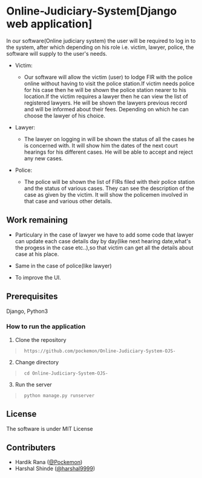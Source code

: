 # Online-Judiciary-System[Django web application]

In our software(Online judiciary system) the user will be required to log in to the system, after which 
depending on his role i.e. victim, lawyer, police, the software will supply to the user's needs.

* Victim:
   * Our software will allow the victim (user) to lodge FIR with the police online
     without having to visit the police station.If victim needs police for his case then he will be shown
     the police station nearer to his location.If the victim requires a lawyer then he can view the list
     of registered lawyers. He will be shown the lawyers previous record and will be informed about their 
     fees. Depending on which he can choose the lawyer of his choice.

* Lawyer:
   * The lawyer on logging in will be shown the status of all the cases he is concerned
     with. It will show him the dates of the next court hearings for his different cases.
     He will be able to accept and reject any new cases.
      
* Police:
    * The police will be shown the list of FIRs filed with their police station and the
      status of various cases. They can see the description of the case as given by the
      victim. It will show the policemen involved in that case and various other details.
      
## Work remaining
- Particulary in the case of lawyer we have to add some code that lawyer can update each case details day by day(like next hearing   date,what's the progess in the case etc..),so that victim can get all the details about case at his place.

- Same in the case of police(like lawyer)

- To improve the UI.
      
## Prerequisites
Django, Python3

### How to run the application
1. Clone the repository
> ``` https://github.com/pockemon/Online-Judiciary-System-OJS-```
2. Change directory
> ``` cd Online-Judiciary-System-OJS-```
3. Run the server
> ``` python manage.py runserver```
 
## License
The software is under MIT License

## Contributers
- Hardik Rana ([@Pockemon](https://github.com/Pockemon))
- Harshal Shinde ([@harshal9999](https://github.com/harshal9999))

